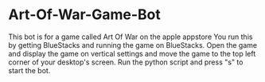 # Art-Of-War-Game-Bot
This bot is for a game called Art Of War on the apple appstore
You run this by getting BlueStacks and running the game on BlueStacks.
Open the game and display the game on vertical settings and move the game to the top left corner of your desktop's screen.
Run the python script and press "s" to start the bot.
